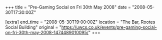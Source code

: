 +++
title = "Pre-Gaming Social on Fri 30th May 2008"
date = "2008-05-30T17:30:00Z"

[extra]
end_time = "2008-05-30T19:00:00Z"
location = "The Bar, Rootes Social Building"
original = "https://uwcs.co.uk/events/pre-gaming-social-on-fri-30th-may-2008-1474489010095/"
+++




